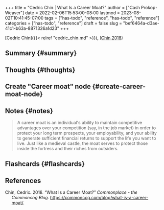 +++
title = "Cedric Chin | What Is a Career Moat?"
author = ["Cash Prokop-Weaver"]
date = 2022-02-06T15:53:00-08:00
lastmod = 2023-08-02T10:41:45-07:00
tags = ["has-todo", "reference", "has-todo", "reference"]
categories = ["has-todo", "reference"]
draft = false
slug = "bef6464a-d3ae-41c1-b63a-8871326a1d23"
+++

[Cedric Chin]({{< relref "cedric_chin.md" >}}), (<a href="#citeproc_bib_item_1">Chin 2018</a>)


## Summary {#summary}


## Thoughts {#thoughts}


## Create "Career moat" node {#create-career-moat-node}


## Notes {#notes}

> A career moat is an individual's ability to maintain competitive advantages over your competition (say, in the job market) in order to protect your long term prospects, your employability, and your ability to generate sufficient financial returns to support the life you want to live. Just like a medieval castle, the moat serves to protect those inside the fortress and their riches from outsiders.


## Flashcards {#flashcards}

## References

<style>.csl-entry{text-indent: -1.5em; margin-left: 1.5em;}</style><div class="csl-bib-body">
  <div class="csl-entry"><a id="citeproc_bib_item_1"></a>Chin, Cedric. 2018. “What Is a Career Moat?” <i>Commonplace - the Commoncog Blog</i>. <a href="https://commoncog.com/blog/what-is-a-career-moat/">https://commoncog.com/blog/what-is-a-career-moat/</a>.</div>
</div>
